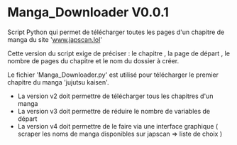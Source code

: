 # Manga_Downloader V0.0.1
Script Python qui permet de télécharger toutes les pages d'un chapitre de manga du site 'www.japscan.lol'

Cette version du script exige de préciser : le chapitre , la page de départ , le nombre de pages du chapitre et le nom du dossier à créer.

Le fichier 'Manga_Downloader.py' est utilisé pour télécharger le premier chapitre du manga 'jujutsu kaisen'.


- La version v2 doit permettre de télécharger tous les chapitres d'un manga
- La version v3 doit permettre de réduire le nombre de variables de départ
- La version v4 doit permettre de le faire via une interface graphique ( scraper les noms de manga disponibles sur japscan => liste de choix ) 

